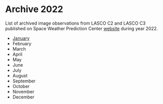 # Archive 2022

List of archived image observations from LASCO C2 and LASCO C3 published on Space Weather Prediction Center [website](https://www.swpc.noaa.gov/products/lasco-coronagraph) during year 2022.


- [January](january2022.md)
- February
- March
- April
- May
- June
- July
- August
- September
- October
- November
- December

